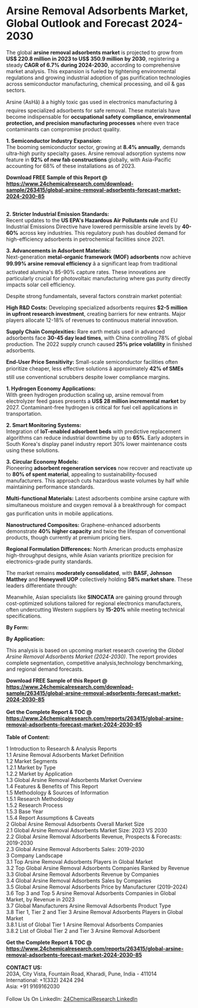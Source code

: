 <h1>Arsine Removal Adsorbents Market, Global Outlook and Forecast 2024-2030</h1><p>The global <strong>arsine removal adsorbents market</strong> is projected to grow from <strong>US$ 220.8 million in 2023 to US$ 350.9 million by 2030</strong>, registering a steady <strong>CAGR of 6.7% during 2024-2030</strong>, according to comprehensive market analysis. This expansion is fueled by tightening environmental regulations and growing industrial adoption of gas purification technologies across semiconductor manufacturing, chemical processing, and oil &amp; gas sectors.</p><p>Arsine (AsHâ) â a highly toxic gas used in electronics manufacturing â requires specialized adsorbents for safe removal. These materials have become indispensable for <strong>occupational safety compliance, environmental protection, and precision manufacturing processes</strong> where even trace contaminants can compromise product quality.</p><p><strong>1. Semiconductor Industry Expansion:</strong><br>
The booming semiconductor sector, growing at <strong>8.4% annually</strong>, demands ultra-high purity specialty gases. Arsine removal adsorption systems now feature in <strong>92% of new fab constructions</strong> globally, with Asia-Pacific accounting for 68% of these installations as of 2023.</p><div><b>Download FREE Sample of this Report @ 
            <a href="https://www.24chemicalresearch.com/download-sample/263415/global-arsine-removal-adsorbents-forecast-market-2024-2030-85">
            https://www.24chemicalresearch.com/download-sample/263415/global-arsine-removal-adsorbents-forecast-market-2024-2030-85</a></b></div><br><p><strong>2. Stricter Industrial Emission Standards:</strong><br>
Recent updates to the <strong>US EPA's Hazardous Air Pollutants rule</strong> and EU Industrial Emissions Directive have lowered permissible arsine levels by <strong>40-60%</strong> across key industries. This regulatory push has doubled demand for high-efficiency adsorbents in petrochemical facilities since 2021.</p><p><strong>3. Advancements in Adsorbent Materials:</strong><br>
Next-generation <strong>metal-organic framework (MOF) adsorbents</strong> now achieve <strong>99.99% arsine removal efficiency</strong> â a significant leap from traditional activated alumina's 85-90% capture rates. These innovations are particularly crucial for photovoltaic manufacturing where gas purity directly impacts solar cell efficiency.</p><p>Despite strong fundamentals, several factors constrain market potential:</p><p><strong>High R&amp;D Costs:</strong> Developing specialized adsorbents requires <strong>$2-5 million in upfront research investment</strong>, creating barriers for new entrants. Major players allocate 12-18% of revenues to continuous material innovation.</p><p><strong>Supply Chain Complexities:</strong> Rare earth metals used in advanced adsorbents face <strong>30-45 day lead times</strong>, with China controlling 78% of global production. The 2022 supply crunch caused <strong>25% price volatility</strong> in finished adsorbents.</p><p><strong>End-User Price Sensitivity:</strong> Small-scale semiconductor facilities often prioritize cheaper, less effective solutions â approximately <strong>42% of SMEs</strong> still use conventional scrubbers despite lower compliance margins.</p><p><strong>1. Hydrogen Economy Applications:</strong><br>
With green hydrogen production scaling up, arsine removal from electrolyzer feed gases presents a <strong>US$ 28 million incremental market</strong> by 2027. Contaminant-free hydrogen is critical for fuel cell applications in transportation.</p><p><strong>2. Smart Monitoring Systems:</strong><br>
Integration of <strong>IoT-enabled adsorbent beds</strong> with predictive replacement algorithms can reduce industrial downtime by up to <strong>65%</strong>. Early adopters in South Korea's display panel industry report 30% lower maintenance costs using these solutions.</p><p><strong>3. Circular Economy Models:</strong><br>
Pioneering <strong>adsorbent regeneration services</strong> now recover and reactivate up to <strong>80% of spent material</strong>, appealing to sustainability-focused manufacturers. This approach cuts hazardous waste volumes by half while maintaining performance standards.</p><p><strong>Multi-functional Materials:</strong> Latest adsorbents combine arsine capture with simultaneous moisture and oxygen removal â a breakthrough for compact gas purification units in mobile applications.</p><p><strong>Nanostructured Composites:</strong> Graphene-enhanced adsorbents demonstrate <strong>40% higher capacity</strong> and twice the lifespan of conventional products, though currently at premium pricing tiers.</p><p><strong>Regional Formulation Differences:</strong> North American products emphasize high-throughput designs, while Asian variants prioritize precision for electronics-grade purity standards.</p><p>The market remains <strong>moderately consolidated</strong>, with <strong>BASF, Johnson Matthey</strong> and <strong>Honeywell UOP</strong> collectively holding <strong>58% market share</strong>. These leaders differentiate through:</p><p>Meanwhile, Asian specialists like <strong>SINOCATA</strong> are gaining ground through cost-optimized solutions tailored for regional electronics manufacturers, often undercutting Western suppliers by <strong>15-20%</strong> while meeting technical specifications.</p><p><strong>By Form:</strong></p><p><strong>By Application:</strong></p><p>This analysis is based on upcoming market research covering the <em>Global Arsine Removal Adsorbents Market (2024-2030)</em>. The report provides complete segmentation, competitive analysis,technology benchmarking, and regional demand forecasts.

</p><div><b>Download FREE Sample of this Report @ 
            <a href="https://www.24chemicalresearch.com/download-sample/263415/global-arsine-removal-adsorbents-forecast-market-2024-2030-85">
            https://www.24chemicalresearch.com/download-sample/263415/global-arsine-removal-adsorbents-forecast-market-2024-2030-85</a></b></div><br><div><b>Get the Complete Report & TOC @ 
            <a href="https://www.24chemicalresearch.com/reports/263415/global-arsine-removal-adsorbents-forecast-market-2024-2030-85">
            https://www.24chemicalresearch.com/reports/263415/global-arsine-removal-adsorbents-forecast-market-2024-2030-85</a></b></div><br>
            <b>Table of Content:</b><p>1 Introduction to Research & Analysis Reports<br />
    1.1 Arsine Removal Adsorbents Market Definition<br />
    1.2 Market Segments<br />
        1.2.1 Market by Type<br />
        1.2.2 Market by Application<br />
    1.3 Global Arsine Removal Adsorbents Market Overview<br />
    1.4 Features & Benefits of This Report<br />
    1.5 Methodology & Sources of Information<br />
        1.5.1 Research Methodology<br />
        1.5.2 Research Process<br />
        1.5.3 Base Year<br />
        1.5.4 Report Assumptions & Caveats<br />
2 Global Arsine Removal Adsorbents Overall Market Size<br />
    2.1 Global Arsine Removal Adsorbents Market Size: 2023 VS 2030<br />
    2.2 Global Arsine Removal Adsorbents Revenue, Prospects & Forecasts: 2019-2030<br />
    2.3 Global Arsine Removal Adsorbents Sales: 2019-2030<br />
3 Company Landscape<br />
    3.1 Top Arsine Removal Adsorbents Players in Global Market<br />
    3.2 Top Global Arsine Removal Adsorbents Companies Ranked by Revenue<br />
    3.3 Global Arsine Removal Adsorbents Revenue by Companies<br />
    3.4 Global Arsine Removal Adsorbents Sales by Companies<br />
    3.5 Global Arsine Removal Adsorbents Price by Manufacturer (2019-2024)<br />
    3.6 Top 3 and Top 5 Arsine Removal Adsorbents Companies in Global Market, by Revenue in 2023<br />
    3.7 Global Manufacturers Arsine Removal Adsorbents Product Type<br />
    3.8 Tier 1, Tier 2 and Tier 3 Arsine Removal Adsorbents Players in Global Market<br />
        3.8.1 List of Global Tier 1 Arsine Removal Adsorbents Companies<br />
        3.8.2 List of Global Tier 2 and Tier 3 Arsine Removal Adsorbent</p><div><b>Get the Complete Report & TOC @ 
            <a href="https://www.24chemicalresearch.com/reports/263415/global-arsine-removal-adsorbents-forecast-market-2024-2030-85">
            https://www.24chemicalresearch.com/reports/263415/global-arsine-removal-adsorbents-forecast-market-2024-2030-85</a></b></div><br><b>CONTACT US:</b><br>
            203A, City Vista, Fountain Road, Kharadi, Pune, India - 411014<br>
            International: +1(332) 2424 294<br>
            Asia: +91 9169162030 <br><br>
            Follow Us On LinkedIn: <a href="https://www.linkedin.com/company/24chemicalresearch/">24ChemicalResearch LinkedIn</a>
